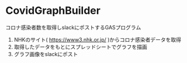 # CovidGraphBuilder
コロナ感染者数を取得しslackにポストするGASプログラム

1. NHKのサイト( https://www3.nhk.or.jp/ )からコロナ感染者データを取得
2. 取得したデータをもとにスプレッドシートでグラフを描画
3. グラフ画像をslackにポスト
